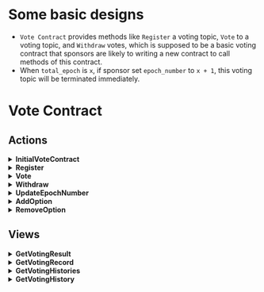 # Some basic designs
- `Vote Contract` provides methods like `Register` a voting topic, `Vote` to a voting topic, and `Withdraw` votes, which is supposed to be a basic voting contract that sponsors are likely to writing a new contract to call methods of this contract.
- When `total_epoch` is `x`, if sponsor set `epoch_number` to `x + 1`, this voting topic will be terminated immediately.

# Vote Contract

## Actions 
<details>

  <summary><b>InitialVoteContract</b></summary>

This method will be called once by a inline transaction right after `Vote Contract` get deployed.

### Purpose

Set contract system name of `Token Contract` and `Consensus Contract` in order to get their addresses in the future.

### Notes

- Contract system names can neither be same nor empty.

- Cannot initialize more than once.

</details>

<details>

  <summary><b>Register</b></summary>

### Purpose

For a `Sponsor` to register / create a voting event.

### Notes

- Transction sender will be the `Sponsor`.

- The values of `Topic` and `Sponsor` filed can identify a voting event.

- If `StartTimestamp` of input value is smaller than current block time, will use current block time as `StartTimestamp`.

- Cannot create a voting event with maximum active time but only 1 epoch. This means voter can never with their votes. Also, voters cannot vote to a voting event with maximum active time in its last epoch.

- Anyway, voters can withdraw their votes after a certain days according to the value of `VoteContractConsts.MaxActiveDays`.


</details>

<details>

  <summary><b>Vote</b></summary>

</details>

<details>

  <summary><b>Withdraw</b></summary>

</details>

<details>

  <summary><b>UpdateEpochNumber</b></summary>

</details>

<details>

  <summary><b>AddOption</b></summary>

</details>

<details>

  <summary><b>RemoveOption</b></summary>

</details>

## Views

<details>

  <summary><b>GetVotingResult</b></summary>

</details>

<details>

  <summary><b>GetVotingRecord</b></summary>

</details>

<details>

  <summary><b>GetVotingHistories</b></summary>

</details>

<details>

  <summary><b>GetVotingHistory</b></summary>

</details>